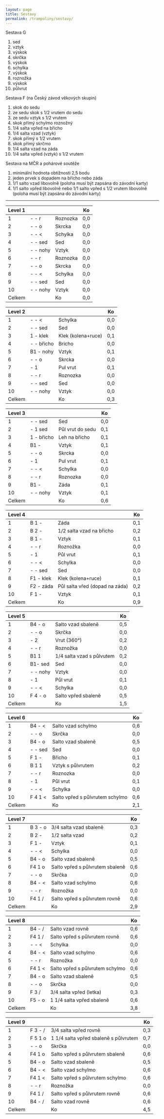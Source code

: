 ```yaml
---
layout: page
title: Sestavy
permalink: /trampoliny/sestavy/
---
```


Sestava G

1. sed
2. vztyk
3. výskok
4. skrčka
5. výskok
6. schylka
7. výskok
8. roznožka
9. výskok
10. půlvrut

Sestava F (na Český závod věkových skupin)

1. skok do sedu
2. ze sedu skok s 1/2 vrutem do sedu
3. ze sedu vztyk s 1/2 vrutem
4. skok přímý schylmo roznožný
5. 1/4 salta vpřed na břicho
6. 1/4 salta vzad (vztyk)
7. skok přímý s 1/2 vrutem
8. skok přímý skrčmo
9. 1/4 salta vzad na záda
10. 1/4 salta vpřed (vztyk) s 1/2 vrutem

Sestava na MČR a pohárové soutěže

1. minimální hodnota obtížnosti 2,5 bodu
2. jeden prvek s dopadem na břicho nebo záda
3. 1/1 salto vzad libovolně (poloha musí být zapsána do závodní karty)
4. 1/1 salto vpřed libovolně nebo 1/1 salto vpřed s 1/2 vrutem libovolně (poloha musí být zapsána do závodní karty)

---

| Level 1 |          |          |  Ko |
|---------|----------|----------|-----|
| 1       | - - r    | Roznozka | 0,0 |
| 2       | - - o    | Skrcka   | 0,0 |
| 3       | - - <    | Schylka  | 0,0 |
| 4       | - - sed  | Sed      | 0,0 |
| 5       | - - nohy | Vztyk    | 0,0 |
| 6       | - - r    | Roznozka | 0,0 |
| 7       | - - o    | Skrcka   | 0,0 |
| 8       | - - <    | Schylka  | 0,0 |
| 9       | - - sed  | Sed      | 0,0 |
| 10      | - - nohy | Vztyk    | 0,0 |
| Celkem  |          | Ko       | 0,0 |


| Level 2 |            |                    |  Ko |
|---------|------------|--------------------|-----|
| 1       | - - <      | Schylka            | 0,0 |
| 2       | - - sed    | Sed                | 0,0 |
| 3       | 1 - klek   | Klek (kolena+ruce) | 0,1 |
| 4       | - - břicho | Bricho             | 0,0 |
| 5       | B1 - nohy  | Vztyk              | 0,1 |
| 6       | - - o      | Skrcka             | 0,0 |
| 7       | - 1        | Pul vrut           | 0,1 |
| 8       | - - r      | Roznozka           | 0,0 |
| 9       | - - sed    | Sed                | 0,0 |
| 10      | - - nohy   | Vztyk              | 0,0 |
| Celkem  |            | Ko                 | 0,3 |



| Level 3 |            |                  |  Ko |
|---------|------------|------------------|-----|
| 1       | - - sed    | Sed              | 0,0 |
| 2       | - 1 sed    | Půl vrut do sedu | 0,1 |
| 3       | 1 - břicho | Leh na břicho    | 0,1 |
| 4       | B1 -       | Vztyk            | 0,1 |
| 5       | - - o      | Skrcka           | 0,0 |
| 6       | - 1        | Pul vrut         | 0,1 |
| 7       | - - <      | Schylka          | 0,0 |
| 8       | - - r      | Roznozka         | 0,0 |
| 9       | B1 -       | Záda             | 0,1 |
| 10      | - - nohy   | Vztyk            | 0,1 |
| Celkem  |            | Ko               | 0,6 |



| Level 4 |           |                                |  Ko |
|---------|-----------|--------------------------------|-----|
| 1       | B 1 -     | Záda                           | 0,1 |
| 2       | B 2 -     | 1/2 salta vzad na břicho       | 0,2 |
| 3       | B 1 -     | Vztyk                          | 0,1 |
| 4       | - - r     | Roznožka                       | 0,0 |
| 5       | - 1       | Půl vrut                       | 0,1 |
| 6       | - - <     | Schylka                        | 0,0 |
| 7       | - - sed   | Sed                            | 0,0 |
| 8       | F1 - klek | Klek (kolena+ruce)             | 0,1 |
| 9       | F2 - záda | Půl salta vřed (dopad na záda) | 0,2 |
| 10      | F 1 -     | Vztyk                          | 0,1 |
| Celkem  |           | Ko                             | 0,9 |



| Level 5 |          |                           |  Ko |
|---------|----------|---------------------------|-----|
| 1       | B4 - o   | Salto vzad sbaleně        | 0,5 |
| 2       | - - o    | Skrčka                    | 0,0 |
| 3       | - 2      | Vrut (360°)               | 0,2 |
| 4       | - - r    | Roznožka                  | 0,0 |
| 5       | B1 1     | 1/4 salta vzad s půlvutem | 0,2 |
| 6       | B1- sed  | Sed                       | 0,0 |
| 7       | - - nohy | Vztyk                     | 0,0 |
| 8       | - 1      | Půl vrut                  | 0,1 |
| 9       | - - <    | Schylka                   | 0,0 |
| 10      | F 4 - o  | Salto vpřed sbaleně       | 0,5 |
| Celkem  |          | Ko                        | 1,5 |



| Level 6 |         |                                 |  Ko |
|---------|---------|---------------------------------|-----|
| 1       | B4 - <  | Salto vzad schylmo              | 0,6 |
| 2       | - - o   | Skrčka                          | 0,0 |
| 3       | B4 - o  | Salto vzad sbaleně              | 0,5 |
| 4       | - - sed | Sed                             | 0,0 |
| 5       | F 1 -   | Břicho                          | 0,1 |
| 6       | B 1 1   | Vztyk s půlvrutem               | 0,2 |
| 7       | - - r   | Roznozka                        | 0,0 |
| 8       | - 1     | Půl vrut                        | 0,1 |
| 9       | - - <   | Schylka                         | 0,0 |
| 10      | F 4 1 < | Salto vpřed s půlvrutem schylmo | 0,6 |
| Celkem  |         | Ko                              | 2,1 |



| Level 7 |         |                                 |  Ko |
|---------|---------|---------------------------------|-----|
| 1       | B 3 - o | 3/4 salta vzad sbaleně          | 0,3 |
| 2       | B 2 -   | 1/2 salta vzad                  | 0,2 |
| 3       | F 1 -   | Vztyk                           | 0,1 |
| 4       | - - <   | Schylka                         | 0,0 |
| 5       | B4 - o  | Salto vzad sbaleně              | 0,5 |
| 6       | F4 1 o  | Salto vpřed s půlvrutem sbaleně | 0,6 |
| 7       | - - o   | Skrčka                          | 0,0 |
| 8       | B4 - <  | Salto vzad schylmo              | 0,6 |
| 9       | - - r   | Roznožka                        | 0,0 |
| 10      | F4 1 /  | Salto vpřed s půlvrutem rovně   | 0,6 |
| Celkem  |         | Ko                              | 2,9 |



| Level 8 |        |                                 |  Ko |
|---------|--------|---------------------------------|-----|
| 1       | B4 - / | Salto vzad rovně                | 0,6 |
| 2       | F4 1 / | Salto vpřed s půlvrutem rovně   | 0,6 |
| 3       | - - <  | Schylka                         | 0,0 |
| 4       | B4 - < | Salto vzad schylmo              | 0,6 |
| 5       | - - r  | Roznožka                        | 0,0 |
| 6       | F4 1 < | Salto vpřed s půlvrutem schylmo | 0,6 |
| 7       | B4 - o | Salto vzad sbaleně              | 0,5 |
| 8       | - - o  | Skrčka                          | 0,0 |
| 9       | F 3 /  | 3/4 salta vpřed (letka)         | 0,3 |
| 10      | F5 - o | 1 1/4 salta vpřed sbaleně       | 0,6 |
| Celkem  |        | Ko                              | 3,8 |



| Level 9 |         |                                       |  Ko |
|---------|---------|---------------------------------------|-----|
| 1       | F 3 - / | 3/4 salta vpřed rovně                 | 0,3 |
| 2       | F 5 1 o | 1 1/4 salta vpřed sbaleně s půlvrutem | 0,7 |
| 3       | - - o   | Skrčka                                | 0,0 |
| 4       | F4 1 o  | Salto vpřed s půlvrutem sbaleně       | 0,6 |
| 5       | B4 - o  | Salto vzad sbaleně                    | 0,5 |
| 6       | B4 - <  | Salto vzad schylmo                    | 0,6 |
| 7       | F4 1 <  | Salto vpřed s půlvrutem schylmo       | 0,6 |
| 8       | - - r   | Roznožka                              | 0,0 |
| 9       | F4 1 /  | Salto vpřed s půlvrutem rovně         | 0,6 |
| 10      | B4 - /  | Salto vzad rovně                      | 0,6 |
| Celkem  |         | Ko                                    | 4,5 |
